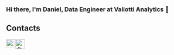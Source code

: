### Hi there, I'm Daniel, Data Engineer at Valiotti Analytics 👋


## Contacts
[<img align="left" alt="db | LinkedIn" width="22px" src="https://cdn.jsdelivr.net/npm/simple-icons@v3/icons/linkedin.svg" />][linkedin]
[<img align="left" alt="db | email" width="26px" src="https://img.icons8.com/external-kiranshastry-solid-kiranshastry/64/000000/external-email-multimedia-kiranshastry-solid-kiranshastry-1.png" />][email]

<!--
**selfadjoint/selfadjoint** is a ✨ _special_ ✨ repository because its `README.md` (this file) appears on your GitHub profile.

Here are some ideas to get you started:

- 🔭 I’m currently working on ...
- 🌱 I’m currently learning ...
- 👯 I’m looking to collaborate on ...
- 🤔 I’m looking for help with ...
- 💬 Ask me about ...
- 📫 How to reach me: ...
- 😄 Pronouns: ...
- ⚡ Fun fact: ...
-->
[linkedin]: https://www.linkedin.com/in/daniel-bulgadaryan/
[email]: mailto://dgbulgadaryan@gmail.com
